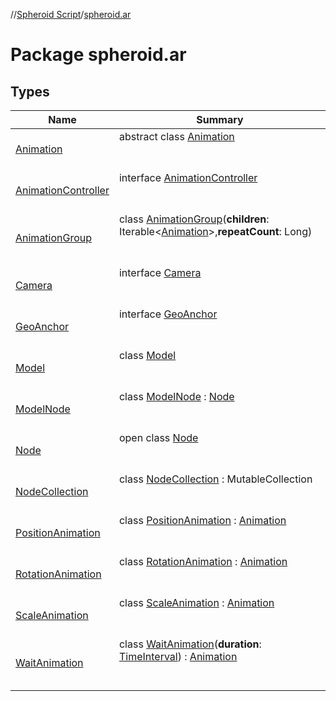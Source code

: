 //[Spheroid Script](../index.md)/[spheroid.ar](index.md)



# Package spheroid.ar  


## Types  
  
|  Name|  Summary| 
|---|---|
| [Animation](-animation/index.md)| abstract class [Animation](-animation/index.md)  <br><br><br>
| [AnimationController](-animation-controller/index.md)| interface [AnimationController](-animation-controller/index.md)  <br><br><br>
| [AnimationGroup](-animation-group/index.md)| class [AnimationGroup](-animation-group/index.md)(**children**: Iterable<[Animation](-animation/index.md)>,**repeatCount**: Long)  <br><br><br>
| [Camera](-camera/index.md)| interface [Camera](-camera/index.md)  <br><br><br>
| [GeoAnchor](-geo-anchor/index.md)| interface [GeoAnchor](-geo-anchor/index.md)  <br><br><br>
| [Model](-model/index.md)| class [Model](-model/index.md)  <br><br><br>
| [ModelNode](-model-node/index.md)| class [ModelNode](-model-node/index.md) : [Node](-node/index.md)  <br><br><br>
| [Node](-node/index.md)| open class [Node](-node/index.md)  <br><br><br>
| [NodeCollection](-node-collection/index.md)| class [NodeCollection](-node-collection/index.md) : MutableCollection  <br><br><br>
| [PositionAnimation](-position-animation/index.md)| class [PositionAnimation](-position-animation/index.md) : [Animation](-animation/index.md)  <br><br><br>
| [RotationAnimation](-rotation-animation/index.md)| class [RotationAnimation](-rotation-animation/index.md) : [Animation](-animation/index.md)  <br><br><br>
| [ScaleAnimation](-scale-animation/index.md)| class [ScaleAnimation](-scale-animation/index.md) : [Animation](-animation/index.md)  <br><br><br>
| [WaitAnimation](-wait-animation/index.md)| class [WaitAnimation](-wait-animation/index.md)(**duration**: [TimeInterval](../spheroid/-time-interval/index.md)) : [Animation](-animation/index.md)  <br><br><br>

